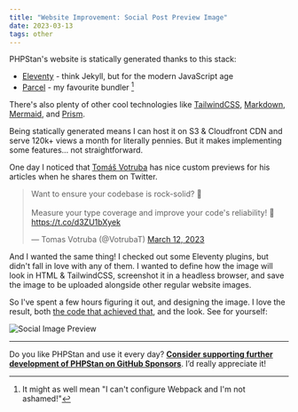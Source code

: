 ```yaml
---
title: "Website Improvement: Social Post Preview Image"
date: 2023-03-13
tags: other
---
```


PHPStan's website is statically generated thanks to this stack:

* [Eleventy](https://www.11ty.dev/) - think Jekyll, but for the modern JavaScript age
* [Parcel](https://parceljs.org/) - my favourite bundler [^parcel]

[^parcel]: It might as well mean "I can't configure Webpack and I'm not ashamed!"

There's also plenty of other cool technologies like [TailwindCSS](https://tailwindcss.com/), [Markdown](https://daringfireball.net/projects/markdown/syntax), [Mermaid](https://mermaid.js.org/), and [Prism](https://prismjs.com/).

Being statically generated means I can host it on S3 & Cloudfront CDN and serve 120k+ views a month for literally pennies. But it makes implementing some features... not straightforward.

One day I noticed that [Tomáš Votruba](https://twitter.com/VotrubaT) has nice custom previews for his articles when he shares them on Twitter.

<blockquote class="twitter-tweet" data-lang="en" data-dnt="true"><p lang="en" dir="ltr">Want to ensure your codebase is rock-solid? 💪 <br><br>Measure your type coverage and improve your code&#39;s reliability! 🚀 <a href="https://t.co/d3ZU1bXyek">https://t.co/d3ZU1bXyek</a></p>&mdash; Tomas Votruba (@VotrubaT) <a href="https://twitter.com/VotrubaT/status/1634863819896901638?ref_src=twsrc%5Etfw">March 12, 2023</a></blockquote> <script async src="https://platform.twitter.com/widgets.js" charset="utf-8"></script>

And I wanted the same thing! I checked out some Eleventy plugins, but didn't fall in love with any of them. I wanted to define how the image will look in HTML & TailwindCSS, screenshot it in a headless browser, and save the image to be uploaded alongside other regular website images.

So I've spent a few hours figuring it out, and designing the image. I love the result, both [the code that achieved that](https://github.com/phpstan/phpstan/commit/2304ef6326c4e29407e653f6be0cde04cc57b53e), and the look. See for yourself:

![Social Image Preview](/tmp/images/social-phpstan-1-10-comes-with-lie-detector.png)

---

Do you like PHPStan and use it every day? [**Consider supporting further development of PHPStan on GitHub Sponsors**](https://github.com/sponsors/ondrejmirtes/). I’d really appreciate it!

